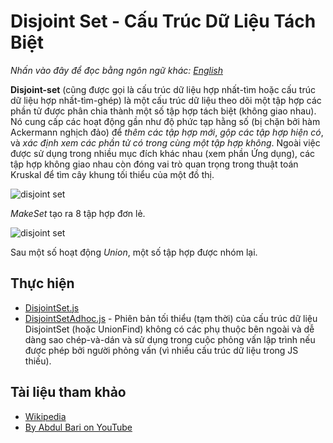 # Disjoint Set - Cấu Trúc Dữ Liệu Tách Biệt

_Nhấn vào đây để đọc bằng ngôn ngữ khác:_
[_English_](README.en-EN.md)

**Disjoint-set** (cũng được gọi là cấu trúc dữ liệu hợp nhất-tìm hoặc cấu trúc dữ liệu hợp nhất-tìm-ghép) là một cấu trúc dữ liệu theo dõi một tập hợp các phần tử được phân chia thành một số tập hợp tách biệt (không giao nhau). Nó cung cấp các hoạt động gần như độ phức tạp hằng số (bị chặn bởi hàm Ackermann nghịch đảo) để _thêm các tập hợp mới_, _gộp các tập hợp hiện có_, và _xác định xem các phần tử có trong cùng một tập hợp không_.
Ngoài việc được sử dụng trong nhiều mục đích khác nhau (xem phần Ứng dụng), các tập hợp không giao nhau còn đóng vai trò quan trọng trong thuật toán Kruskal để tìm cây khung tối thiểu của một đồ thị.

![disjoint set](https://upload.wikimedia.org/wikipedia/commons/6/67/Dsu_disjoint_sets_init.svg)

_MakeSet_ tạo ra 8 tập hợp đơn lẻ.

![disjoint set](https://upload.wikimedia.org/wikipedia/commons/a/ac/Dsu_disjoint_sets_final.svg)

Sau một số hoạt động _Union_, một số tập hợp được nhóm lại.

## Thực hiện

- [DisjointSet.js](./DisjointSet.js)
- [DisjointSetAdhoc.js](./DisjointSetAdhoc.js) - Phiên bản tối thiểu (tạm thời) của cấu trúc dữ liệu DisjointSet (hoặc UnionFind) không có các phụ thuộc bên ngoài và dễ dàng sao chép-và-dán và sử dụng trong cuộc phỏng vấn lập trình nếu được phép bởi người phỏng vấn (vì nhiều cấu trúc dữ liệu trong JS thiếu).

## Tài liệu tham khảo

- [Wikipedia](https://en.wikipedia.org/wiki/Disjoint-set_data_structure)
- [By Abdul Bari on YouTube](https://www.youtube.com/watch?v=wU6udHRIkcc&index=14&t=0s&list=PLLXdhg_r2hKA7DPDsunoDZ-Z769jWn4R8)
